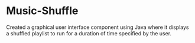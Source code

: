 # Music-Shuffle
Created a graphical user interface component using Java where it displays a shuffled playlist to run for a duration of time  specified by the user.
